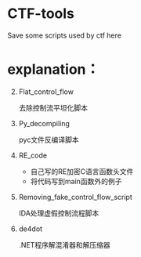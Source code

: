 # CTF-tools
Save some scripts used by ctf here

# explanation：

2. Flat_control_flow

   去除控制流平坦化脚本

3. Py_decompiling

   pyc文件反编译脚本

4. RE_code

   + 自己写的RE加密C语言函数头文件

   - 将代码写到main函数外的例子

5. Removing_fake_control_flow_script

   IDA处理虚假控制流程脚本
   
5. de4dot

   .NET程序解混淆器和解压缩器